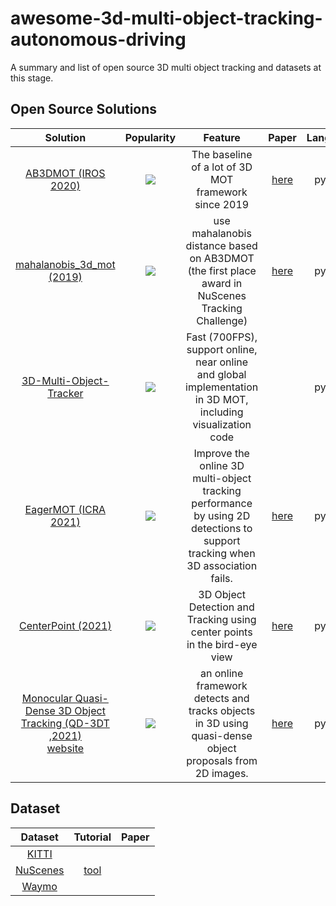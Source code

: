 # awesome-3d-multi-object-tracking-autonomous-driving
A summary and list of open source 3D multi object tracking and datasets at this stage.



## Open Source Solutions

|                           Solution                           |                        **Popularity**                        |                           Feature                            |                  Paper                   | Language |    Sensors     |       Dataset        |
| :----------------------------------------------------------: | :----------------------------------------------------------: | :----------------------------------------------------------: | :--------------------------------------: | :------: | :------------: | :------------------: |
| [AB3DMOT (IROS 2020)](https://github.com/xinshuoweng/AB3DMOT) | ![](https://img.shields.io/github/stars/xinshuoweng/AB3DMOT.svg?style=social&label=star) |     The baseline of a lot of 3D MOT framework since 2019     | [here](https://arxiv.org/abs/2008.08063) |  python  |     LIDAR      |        KITTI         |
| [mahalanobis_3d_mot (2019)](https://github.com/eddyhkchiu/mahalanobis_3d_multi_object_tracking) | ![](https://img.shields.io/github/stars/eddyhkchiu/mahalanobis_3d_multi_object_tracking.svg?style=social&label=star) | use mahalanobis distance based on AB3DMOT (the first place award in NuScenes Tracking Challenge) | [here](https://arxiv.org/abs/2001.05673) |  python  |     LIDAR      |        KITTI         |
| [3D-Multi-Object-Tracker](https://github.com/hailanyi/3D-Multi-Object-Tracker) | ![](https://img.shields.io/github/stars/hailanyi/3D-Multi-Object-Tracker.svg?style=social&label=star&size=Large) | Fast (700FPS), support online, near online and global implementation in 3D MOT, including visualization code |                                          |  python  |     LIDAR      |     KITTI Waymo      |
| [EagerMOT (ICRA 2021)](https://github.com/aleksandrkim61/EagerMOT) | ![](https://img.shields.io/github/stars/aleksandrkim61/EagerMOT.svg?style=social&label=star) | Improve the online 3D multi-object tracking performance by using 2D detections to support tracking when 3D association fails. | [here](https://arxiv.org/abs/2104.14682) |  python  | LIDAR + camera |    KITTI Nuscenes    |
| [CenterPoint (2021)](https://github.com/tianweiy/CenterPoint) | ![](https://img.shields.io/github/stars/tianweiy/CenterPoint.svg?style=social&label=star) | 3D Object Detection and Tracking using center points in the bird-eye view | [here](https://arxiv.org/abs/2006.11275) |  python  |                |    Waymo Nuscenes    |
| [Monocular Quasi-Dense 3D Object Tracking (QD-3DT ,2021)](https://github.com/SysCV/qd-3dt) </br> [website](https://eborboihuc.github.io/QD-3DT/) | ![](https://img.shields.io/github/stars/SysCV/qd-3dt.svg?style=social&label=star) | an online framework detects and tracks objects in 3D using quasi-dense object proposals from 2D images. | [here](https://arxiv.org/abs/2103.07351) |  python  |     camera     | NuScenes KITTI Waymo |



## Dataset 

|                           Dataset                            |                      Tutorial                       | Paper |
| :----------------------------------------------------------: | :-------------------------------------------------: | :---: |
| [KITTI](http://www.cvlibs.net/datasets/kitti/eval_tracking_overview.php) |                                                     |       |
| [NuScenes](https://www.nuscenes.org/tracking?externalData=all&mapData=all&modalities=Any) | [tool](https://github.com/nutonomy/nuscenes-devkit) |       |
|         [Waymo](https://waymo.com/open/challenges/)          |                                                     |       |

